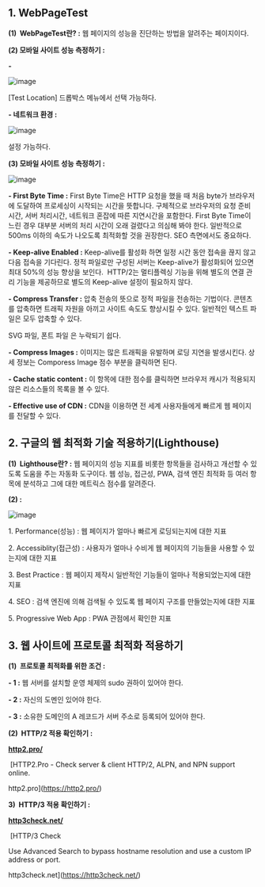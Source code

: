 ## **1\. WebPageTest**

**(1)  WebPageTest란? :** 웹 페이지의 성능을 진단하는 방법을 알려주는 페이지이다.

**(2) 모바일 사이트 성능 측정하기 :** 

**\-**

![image](https://user-images.githubusercontent.com/76714485/133934136-9039d534-6671-40f6-b0f9-75f7f95d7aa6.png)


\[Test Location\] 드롭박스 메뉴에서 선택 가능하다.

**\- 네트워크 환경 :** 

![image](https://user-images.githubusercontent.com/76714485/133934140-60ca1525-437d-4c8a-b2a4-46624a534464.png)


설정 가능하다.

**(3) 모바일 사이트 성능 측정하기 :** 

![image](https://user-images.githubusercontent.com/76714485/133934144-643abcc4-9043-449c-9b88-d6e85d8b7979.png)


**\- First Byte Time :** First Byte Time은 HTTP 요청을 했을 때 처음 byte가 브라우저에 도달하여 프로세싱이 시작되는 시간을 뜻합니다. 구체적으로 브라우저의 요청 준비 시간, 서버 처리시간, 네트워크 혼잡에 따른 지연시간을 포함한다. First Byte Time이 느린 경우 대부분 서버의 처리 시간이 오래 걸렸다고 의심해 봐야 한다. 일반적으로 500ms 이하의 속도가 나오도록 최적화할 것을 권장한다. SEO 측면에서도 중요하다.

**\- Keep-alive Enabled :** Keep-alive를 활성화 하면 일정 시간 동안 접속을 끊지 않고 다음 접속을 기다린다. 정적 파일로만 구성된 서버는 Keep-alive가 활성화되어 있으면 최대 50%의 성능 향상을 보인다.  HTTP/2는 멀티플렉싱 기능을 위해 별도의 연결 관리 기능을 제공하므로 별도의 Keep-alive 설정이 필요하지 않다.

**\- Compress Transfer :** 압축 전송의 뜻으로 정적 파일을 전송하는 기법이다. 콘텐츠를 압축하면 트래픽 자원을 아끼고 사이트 속도도 향상시킬 수 있다. 일반적인 텍스트 파일은 모두 압축할 수 있다.

SVG 파일, 폰트 파일 은 누락되기 쉽다.

**\- Compress Images :** 이미지는 많은 트래픽을 유발하며 로딩 지연을 발생시킨다. 상세 정보는 Comporess Image 점수 부분을 클릭하면 된다.

**\- Cache static content :** 이 항목에 대한 점수를 클릭하면 브라우저 캐시가 적용되지 않은 리소스들의 목록을 볼 수 있다.

**\- Effective use of CDN :** CDN을 이용하면 전 세계 사용자들에게 빠르게 웹 페이지를 전달할 수 있다.

## **2\. 구글의 웹 최적화 기술 적용하기(Lighthouse)**

**(1)  Lighthouse란? :** 웹 페이지의 성능 지표를 비롯한 항목들을 검사하고 개선할 수 있도록 도움을 주는 자동화 도구이다. 웹 성능, 접근성, PWA, 검색 엔진 최적화 등 여러 항목에 분석하고 그에 대한 메트릭스 점수를 알려준다.

**(2) :** 

![image](https://user-images.githubusercontent.com/76714485/133934147-1cf8f2e8-1147-4e1b-b9f4-43b4c1a35922.png)


1\. Performance(성능) : 웹 페이지가 얼마나 빠르게 로딩되는지에 대한 지표

2\. Accessiblity(접근성) : 사용자가 얼마나 수비게 웹 페이지의 기능들을 사용할 수 있는지에 대한 지표 

3\. Best Practice : 웹 페이지 제작시 일반적인 기능들이 얼마나 적용되었는지에 대한 지표

4\. SEO : 검색 엔진에 의해 검색될 수 있도록 웹 페이지 구조를 만들었는지에 대한 지표

5\. Progressive Web App : PWA 관점에서 확인한 지표

## **3\. 웹 사이트에 프로토콜 최적화 적용하기**

**(1)  프로토콜 최적화를 위한 조건 :**

**\- 1 :** 웹 서버를 설치할 운영 체제의 sudo 권하이 있어야 한다.

****\- 2 :**** 자신의 도멘인 있어야 한다.

****\- 3 :**** 소유한 도메인의 A 레코드가 서버 주소로 등록되어 있어야 한다.

**(2)  HTTP/2 적용 확인하기 :**

**[http2.pro/](https://http2.pro/)**

 [HTTP2.Pro - Check server & client HTTP/2, ALPN, and NPN support online.

http2.pro](https://http2.pro/)

**3)  HTTP/3 적용 확인하기 :**

**[http3check.net/](https://http3check.net/)**

 [HTTP/3 Check

Use Advanced Search to bypass hostname resolution and use a custom IP address or port.

http3check.net](https://http3check.net/)

